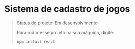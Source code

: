 <h1>Sistema de cadastro de jogos</h1>

> Status do projeto: Em desenvolvimento
>
> Para rodar esse projeto na sua máquina, digite:
> 
> ```
> npm install react
> ```
